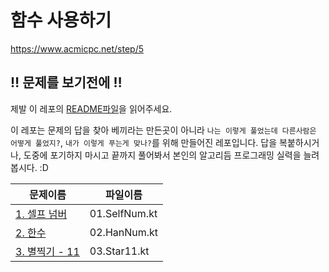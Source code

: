 # 함수 사용하기

https://www.acmicpc.net/step/5

## :bangbang: 문제를 보기전에 :bangbang:
제발 이 레포의 [README파일](https://github.com/opnay/KotlinAlgorithm/blob/master/README.md)을 읽어주세요.

이 레포는 문제의 답을 찾아 베끼라는 만든곳이 아니라 `나는 이렇게 풀었는데 다른사람은 어떻게 풀었지?`, `내가 이렇게 푸는게 맞나?`를 위해 만들어진 레포입니다.
답을 복붙하시거나, 도중에 포기하지 마시고 끝까지 풀어봐서 본인의 알고리듬 프로그래밍 실력을 늘려봅시다. :D

| 문제이름                                             | 파일이름        |
| ------------------------------------------------ | ----------- |
| [1. 셀프 넘버](https://www.acmicpc.net/problem/4673) | 01.SelfNum.kt |
| [2. 한수](https://www.acmicpc.net/problem/1065) | 02.HanNum.kt |
| [3. 별찍기 - 11](https://www.acmicpc.net/problem/2448) | 03.Star11.kt |
